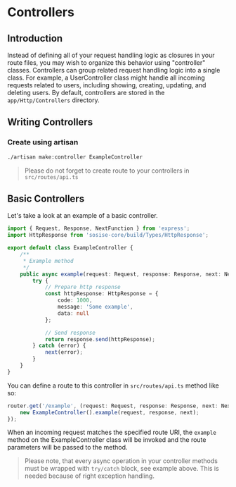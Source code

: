 # Controllers
## Introduction
Instead of defining all of your request handling logic as closures in your route files, you may wish to organize this behavior using "controller" classes. Controllers can group related request handling logic into a single class. For example, a UserController class might handle all incoming requests related to users, including showing, creating, updating, and deleting users. By default, controllers are stored in the `app/Http/Controllers` directory.

## Writing Controllers
### Create using artisan
```sh
./artisan make:controller ExampleController
```
> Please do not forget to create route to your controllers in `src/routes/api.ts`

## Basic Controllers
Let's take a look at an example of a basic controller.

```typescript
import { Request, Response, NextFunction } from 'express';
import HttpResponse from 'sosise-core/build/Types/HttpResponse';

export default class ExampleController {
    /**
     * Example method
     */
    public async example(request: Request, response: Response, next: NextFunction) {
        try {
            // Prepare http response
            const httpResponse: HttpResponse = {
                code: 1000,
                message: 'Some example',
                data: null
            };

            // Send response
            return response.send(httpResponse);
        } catch (error) {
            next(error);
        }
    }
}
```

You can define a route to this controller in `src/routes/api.ts` method like so:

```typescript
router.get('/example', (request: Request, response: Response, next: NextFunction) => {
    new ExampleController().example(request, response, next);
});
```

When an incoming request matches the specified route URI, the `example` method on the ExampleController class will be invoked and the route parameters will be passed to the method.

> Please note, that every async operation in your controller methods must be wrapped with `try/catch` block, see example above. This is needed because of right exception handling.